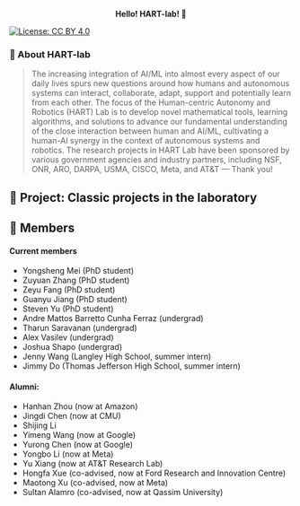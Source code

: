 **<p align="center"> Hello! HART-lab! 👋 </p>** 

<!--
<div align=center>
<img src="https://user-images.githubusercontent.com/15010826/165412908-eea08190-01bd-400d-94a7-04a32155b2fc.png" width="550px">
</div>
-->
[![License: CC BY 4.0](https://img.shields.io/badge/License-CC_BY_4.0-lightgrey.svg)](https://creativecommons.org/licenses/by/4.0/)
<!--
[![GH Discussions](https://img.shields.io/badge/Xlab-Discussions-green)](https://github.com/orgs/X-lab2017/discussions)
[![Newsletter](https://img.shields.io/badge/Xlab-Newsletter-%2300FFFF)](https://www.getrevue.co/profile/x-lab)
![](https://komarev.com/ghpvc/?username=X-lab2017&color=blue)
-->

### **🚩 About HART-lab**

> <!--**XXX-lab** is ...⛵ (A brief description)-->
> The increasing integration of AI/ML into almost every aspect of our daily lives spurs new questions around how humans and autonomous systems can interact, collaborate, adapt, support and potentially learn from each other. The focus of the Human-centric Autonomy and Robotics (HART) Lab is to develop novel mathematical tools, learning algorithms, and solutions to advance our fundamental understanding of the close interaction between human and AI/ML, cultivating a human-AI synergy in the context of autonomous systems and robotics. The research projects in HART Lab have been sponsored by various government agencies and industry partners, including NSF, ONR, ARO, DARPA, USMA, CISCO, Meta, and AT&T — Thank you! 
<!--（这是样例）定位为一个开源研究与创新的开放群体，是一群由来自国内外著名高校、创业公司、部分互联网与IT企业的专家学者与工程师所构成，聚焦于开源软件产业开放式创新的共同体。专业背景包括计算机科学、软件工程、数据科学、工商管理学、社会学、经济学等跨学科领域，长期思考并实践开源战略、开源测量学、开源数字生态系统等主题。目前已在包括开源治理标准制定、开源社区行为度量与分析、开源社区流程自动化、开源全域数据治理与洞察等方面做出了较有影响力的工作。-->

> <!--👋 Welcome to XXXX-lab, Here we present many outstanding research projects from our laboratory.[[**Let's look.**]()]-->
> <!---->
> <!--📣 XXXX-lab has a community forum for all discussion forms, so feel free to drop by.[[**Let's talk.**](https://github.com/Human-Centric-Autonomy-and-Robotics/issues)]-->
> <!---->
> <!--🎊 Important activities of XXX-lab [[**Let's look.**]()]-->


## 🔭 Project: Classic projects in the laboratory

> <!--XXXX-lab resources are open to everyone and available at [official website] under OSS Licence and CC-BY 4.0 Licence. -->

<!--#### 1️⃣ **XXXXX（）**: link-->

> <!--introduction-->

<!--#### 2️⃣ **XXXX（）**: link-->

> <!--introduction-->


## 📝 Members
#### Current members
- Yongsheng Mei (PhD student)
- Zuyuan Zhang (PhD student)
- Zeyu Fang (PhD student)
- Guanyu Jiang (PhD student)
- Steven Yu (PhD student)
- Andre Mattos Barretto Cunha Ferraz (undergrad)
- Tharun Saravanan (undergrad)
- Alex Vasilev (undergrad)
- Joshua Shapo (undergrad)
- Jenny Wang (Langley High School, summer intern)
- Jimmy Do (Thomas Jefferson High School, summer intern)
#### Alumni:
- Hanhan Zhou (now at Amazon)
- Jingdi Chen (now at CMU)
- Shijing Li
- Yimeng Wang (now at Google)
- Yurong Chen (now at Google)
- Yongbo Li (now at Meta)
- Yu Xiang (now at AT&T Research Lab)
- Hongfa Xue (co-advised, now at Ford Research and Innovation Centre)
- Maotong Xu (co-advised, now at Meta)
- Sultan Alamro (co-advised, now at Qassim University)
<!--
## 👋 Get in touch
A link or QR code to our lab.
-->
<!--
<div align=center>
<img src="https://user-images.githubusercontent.com/15010826/159158901-924e75ba-52c3-4991-98da-caba38579a9c.png" width="150px">
</div>
-->
